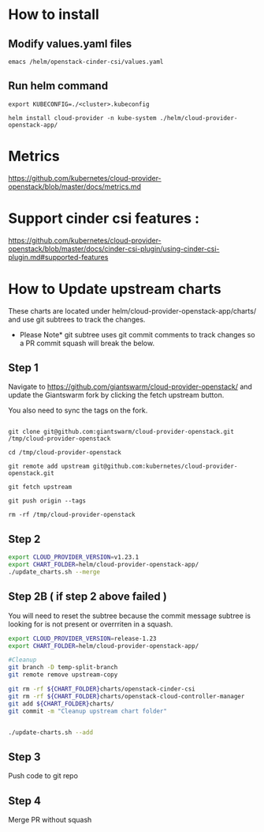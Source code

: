 # How to install

## Modify values.yaml files

`emacs /helm/openstack-cinder-csi/values.yaml`

## Run helm command 

```
export KUBECONFIG=./<cluster>.kubeconfig 

helm install cloud-provider -n kube-system ./helm/cloud-provider-openstack-app/

```

# Metrics

https://github.com/kubernetes/cloud-provider-openstack/blob/master/docs/metrics.md

# Support cinder csi features :

https://github.com/kubernetes/cloud-provider-openstack/blob/master/docs/cinder-csi-plugin/using-cinder-csi-plugin.md#supported-features


# How to Update upstream charts 

These charts are located under helm/cloud-provider-openstack-app/charts/ and use git subtrees to track the changes.

* Please Note* git subtree uses git commit comments to track changes so a PR commit squash will break the below.


## Step 1

Navigate to https://github.com/giantswarm/cloud-provider-openstack/ and update the Giantswarm fork by clicking the fetch upstream button.

You also need to sync the tags on the fork.

```

git clone git@github.com:giantswarm/cloud-provider-openstack.git /tmp/cloud-provider-openstack

cd /tmp/cloud-provider-openstack

git remote add upstream git@github.com:kubernetes/cloud-provider-openstack.git

git fetch upstream

git push origin --tags

rm -rf /tmp/cloud-provider-openstack

```

## Step 2

```bash
export CLOUD_PROVIDER_VERSION=v1.23.1
export CHART_FOLDER=helm/cloud-provider-openstack-app/
./update_charts.sh --merge
```

## Step 2B ( if step 2 above failed )


You will need to reset the subtree because the commit message subtree is looking for is not present or overrriten in a squash.

```bash
export CLOUD_PROVIDER_VERSION=release-1.23
export CHART_FOLDER=helm/cloud-provider-openstack-app/

#Cleanup
git branch -D temp-split-branch
git remote remove upstream-copy

git rm -rf ${CHART_FOLDER}charts/openstack-cinder-csi
git rm -rf ${CHART_FOLDER}charts/openstack-cloud-controller-manager
git add ${CHART_FOLDER}charts/
git commit -m "Cleanup upstream chart folder"


./update-charts.sh --add
```

## Step 3

Push code to git repo

## Step 4

Merge PR without squash
